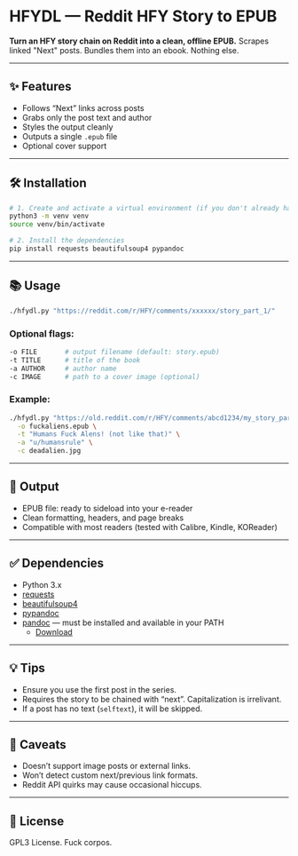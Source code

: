 # HFYDL — Reddit HFY Story to EPUB

**Turn an HFY story chain on Reddit into a clean, offline EPUB.**
Scrapes linked "Next" posts. Bundles them into an ebook. Nothing else.

---

## ✨ Features

* Follows “Next” links across posts
* Grabs only the post text and author
* Styles the output cleanly
* Outputs a single `.epub` file
* Optional cover support

---

## 🛠️ Installation

```bash
# 1. Create and activate a virtual environment (if you don't already have one)
python3 -m venv venv
source venv/bin/activate

# 2. Install the dependencies
pip install requests beautifulsoup4 pypandoc
```

---

## 📚 Usage

```bash
./hfydl.py "https://reddit.com/r/HFY/comments/xxxxxx/story_part_1/"
```

### Optional flags:

```bash
-o FILE       # output filename (default: story.epub)
-t TITLE      # title of the book
-a AUTHOR     # author name
-c IMAGE      # path to a cover image (optional)
```

### Example:

```bash
./hfydl.py "https://old.reddit.com/r/HFY/comments/abcd1234/my_story_part_1/" \
  -o fuckaliens.epub \
  -t "Humans Fuck Alens! (not like that)" \
  -a "u/humansrule" \
  -c deadalien.jpg
```

---

## 🧼 Output

* EPUB file: ready to sideload into your e-reader
* Clean formatting, headers, and page breaks
* Compatible with most readers (tested with Calibre, Kindle, KOReader)

---

## ✅ Dependencies

* Python 3.x
* [requests](https://pypi.org/project/requests/)
* [beautifulsoup4](https://pypi.org/project/beautifulsoup4/)
* [pypandoc](https://pypi.org/project/pypandoc/)
* [pandoc](https://pandoc.org/) — must be installed and available in your PATH
  * [Download](https://pandoc.org/installing.html)

---

## 💡 Tips

* Ensure you use the first post in the series.
* Requires the story to be chained with “next”. Capitalization is irrelivant.
* If a post has no text (`selftext`), it will be skipped.

---

## 🐛 Caveats

* Doesn’t support image posts or external links.
* Won’t detect custom next/previous link formats.
* Reddit API quirks may cause occasional hiccups.

---

## 📄 License

GPL3 License. Fuck corpos.
